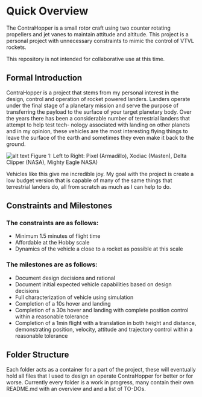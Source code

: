 # Quick Overview
The ContraHopper is a small rotor craft using two counter rotating propellers and jet vanes to maintain attitude and altitude. This project is a personal project with unnecessary constraints to mimic the control of VTVL rockets. 

This repository is not intended for collaborative use at this time.

## Formal Introduction
ContraHopper is a project that stems from my personal interest in the design, control and operation of rocket powered landers. Landers operate under the final stage of a planetary mission and serve the purpose of transferring the payload to the surface of your target planetary body. Over the years there has been a considerable number of terrestrial landers that attempt to help test tech-
nology associated with landing on other planets and in my opinion, these vehicles are the most interesting flying things to leave the surface of the earth and sometimes they even make it back to the ground.


![alt text](https://github.com/pistonsoup/ContraHopper/Documentation/Figures/Terrestial_Landers.jpg?raw=true)
Figure 1: Left to Right: Pixel (Armadillo), Xodiac (Masten), Delta Clipper (NASA), Mighty Eagle NASA)

Vehicles like this give me incredible joy. My goal with the project is create a low budget version that is
capable of many of the same things that terrestrial landers do, all from scratch as much as I can help to do.

## Constraints and Milestones

### The constraints are as follows:
  - Minimum 1.5 minutes of flight time
  - Affordable at the Hobby scale
  - Dynamics of the vehicle a close to a rocket as possible at this scale

### The milestones are as follows:
  - Document design decisions and rational
  - Document initial expected vehicle capabilities based on design decisions
  - Full characterization of vehicle using simulation
  - Completion of a 10s hover and landing
  - Completion of a 30s hover and landing with complete position control within a reasonable    tolerance
  - Completion of a 1min flight with a translation in both height and distance, demonstrating position,
    velocity, attitude and trajectory control within a reasonable tolerance


## Folder Structure
Each folder acts as a container for a part of the project, these will eventually hold all files that I used to design an operate ContraHopper for better or for worse. Currently every folder is a work in progress, many contain their own README.md with an overview and and a list of TO-DOs.  

